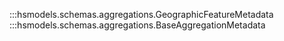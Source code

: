 
:::hsmodels.schemas.aggregations.GeographicFeatureMetadata
:::hsmodels.schemas.aggregations.BaseAggregationMetadata
